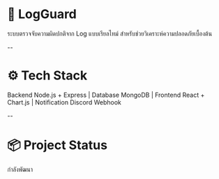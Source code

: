# 🔐 LogGuard

ระบบตรวจจับความผิดปกติจาก Log แบบเรียลไทม์ สำหรับช่วยวิเคราะห์ความปลอดภัยเบื้องต้น

--

# ⚙️ Tech Stack

Backend Node.js + Express |
Database MongoDB |
Frontend React + Chart.js |
Notification Discord Webhook

--

# 📦 Project Status

กำลังพัฒนา
